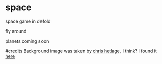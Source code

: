 # space
space game in defold

fly around

planets coming soon

#credits
Background image was taken by [chris hetlage](https://hetlage.com), I think? I found it [here](https://apod.nasa.gov/apod/ap050804.html)
